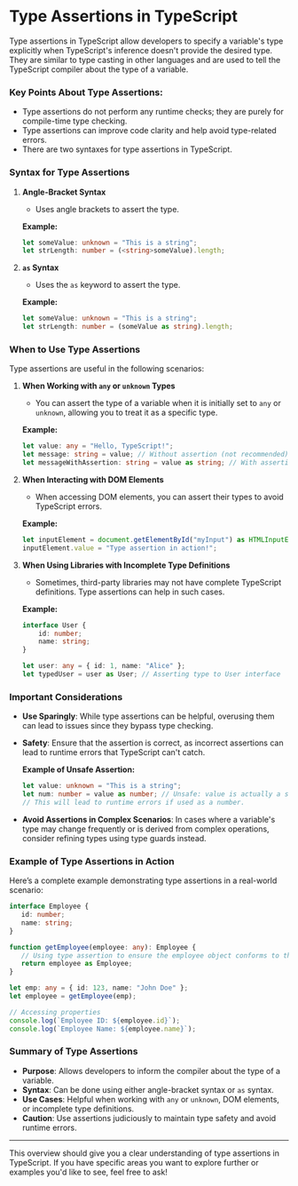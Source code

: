 # Type Assertions in TypeScript

Type assertions in TypeScript allow developers to specify a variable's type explicitly when TypeScript's inference doesn't provide the desired type. They are similar to type casting in other languages and are used to tell the TypeScript compiler about the type of a variable.

### Key Points About Type Assertions:
- Type assertions do not perform any runtime checks; they are purely for compile-time type checking.
- Type assertions can improve code clarity and help avoid type-related errors.
- There are two syntaxes for type assertions in TypeScript.

### Syntax for Type Assertions

1. **Angle-Bracket Syntax**
   - Uses angle brackets to assert the type.

   **Example:**
   ```typescript
   let someValue: unknown = "This is a string";
   let strLength: number = (<string>someValue).length;
   ```

2. **`as` Syntax**
   - Uses the `as` keyword to assert the type.

   **Example:**
   ```typescript
   let someValue: unknown = "This is a string";
   let strLength: number = (someValue as string).length;
   ```

### When to Use Type Assertions

Type assertions are useful in the following scenarios:

1. **When Working with `any` or `unknown` Types**
   - You can assert the type of a variable when it is initially set to `any` or `unknown`, allowing you to treat it as a specific type.

   **Example:**
   ```typescript
   let value: any = "Hello, TypeScript!";
   let message: string = value; // Without assertion (not recommended)
   let messageWithAssertion: string = value as string; // With assertion
   ```

2. **When Interacting with DOM Elements**
   - When accessing DOM elements, you can assert their types to avoid TypeScript errors.

   **Example:**
   ```typescript
   let inputElement = document.getElementById("myInput") as HTMLInputElement;
   inputElement.value = "Type assertion in action!";
   ```

3. **When Using Libraries with Incomplete Type Definitions**
   - Sometimes, third-party libraries may not have complete TypeScript definitions. Type assertions can help in such cases.

   **Example:**
   ```typescript
   interface User {
       id: number;
       name: string;
   }

   let user: any = { id: 1, name: "Alice" };
   let typedUser = user as User; // Asserting type to User interface
   ```

### Important Considerations

- **Use Sparingly**: While type assertions can be helpful, overusing them can lead to issues since they bypass type checking.
- **Safety**: Ensure that the assertion is correct, as incorrect assertions can lead to runtime errors that TypeScript can't catch.
  
   **Example of Unsafe Assertion:**
   ```typescript
   let value: unknown = "This is a string";
   let num: number = value as number; // Unsafe: value is actually a string
   // This will lead to runtime errors if used as a number.
   ```

- **Avoid Assertions in Complex Scenarios**: In cases where a variable's type may change frequently or is derived from complex operations, consider refining types using type guards instead.

### Example of Type Assertions in Action

Here’s a complete example demonstrating type assertions in a real-world scenario:

```typescript
interface Employee {
   id: number;
   name: string;
}

function getEmployee(employee: any): Employee {
   // Using type assertion to ensure the employee object conforms to the Employee interface
   return employee as Employee;
}

let emp: any = { id: 123, name: "John Doe" };
let employee = getEmployee(emp);

// Accessing properties
console.log(`Employee ID: ${employee.id}`);
console.log(`Employee Name: ${employee.name}`);
```

### Summary of Type Assertions

- **Purpose**: Allows developers to inform the compiler about the type of a variable.
- **Syntax**: Can be done using either angle-bracket syntax or `as` syntax.
- **Use Cases**: Helpful when working with `any` or `unknown`, DOM elements, or incomplete type definitions.
- **Caution**: Use assertions judiciously to maintain type safety and avoid runtime errors.

---

This overview should give you a clear understanding of type assertions in TypeScript. If you have specific areas you want to explore further or examples you'd like to see, feel free to ask!